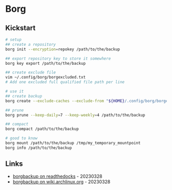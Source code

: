 # Borg

## Kickstart

```bash
# setup
## create a repository
borg init --encryption=repokey /path/to/the/backup

## export repository key to store it somewhere
borg key export /path/to/the/backup

## create exclude file
vim ~/.config/borg/borgexcluded.txt
# Add one excluded full qualified file path per line

# use it
## create backup
borg create --exclude-caches --exclude-from "${HOME}/.config/borg/borgexcluded.txt" /path/to/the/backup ${HOME}

## prune
borg prune --keep-daily=7 --keep-weekly=4 /path/to/the/backup

## compact
borg compact /path/to/the/backup

# good to know
borg mount /path/to/the/backup /tmp/my_temporary_mountpoint
borg info /path/to/the/backup
```

## Links

* [borgbackup on readthedocks](https://borgbackup.readthedocs.io/) - 20230328
* [borgbackup on wiki.archlinux.org](https://wiki.archlinux.org/title/Borg_backup) - 20230328


